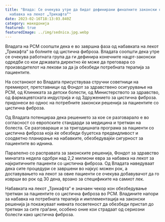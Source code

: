 ```yaml
---
title: "Влада: Се очекува утре да бидат дефинирани финалните законски одредби за
  набавка на лекот „Трикафта“"
date: 2023-02-16T18:13:03.840Z
category: македонија
featured: true
featuredImage: ../img/sednica.jpg.webp
---
```


Владата на РСМ соопшти дека е во завршна фаза од набавката на лекот „Трикафта“ за болните од цистична фиброза. Владата соопшти дека утре се очекува работната група да ги дефинира конечните нацрт-законски одредби со кои државата директно ќе може да преговара со производителот на лекови за да ја обезбеди потребната терапија за пациентите.

На состанокот во Владата присуствуваа стручни советници на премиерот, претставници од Фондот за здравствено осигурување на РСМ, од Клиниката за детски болести, од Министерството за здравство, од фармацевтската индустрија и од Здружението за цистична фиброза. придонеси во однос на потребните законски решенија за пациентите со цистична фиброза.

Од Владата потенцираа дека решението за кое се разговарало е во согласност со европските стандарди за медицина и третман на болеста. Се разговараше и за тригодишната програма за пациенти со цистична фиброза која ќе обезбеди буџетска предвидливост и соодветно планирање на набавките, обезбедувајќи сигурност за пациентите во иднина.

Паралелно со расправата за законските решенија, Фондот за здравство минатата недела одобри над 2,2 милиони евра за набавка на лекот за најкритичните пациенти со цистична фиброза. Од Владата наведуваат дека сите процедури се завршени во најкус можен рок, а доставувањето на лекот за овие пациенти се очекува добавувачот да го изврши во рок од 30 дена, врзано за спецификите на самиот лек.

Набавката на лекот „Трикафта“ е значаен чекор кон обезбедување третман за пациентите со цистична фиброза во РСМ. Владините напори за набавка на потребната терапија и имплементација на законски решенија ја покажуваат нивната посветеност да обезбеди пристап до третман за сите граѓани, особено оние кои страдаат од сериозни болести како цистична фиброза.
